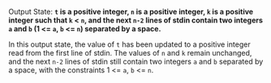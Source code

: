 Output State: **`t` is a positive integer, `n` is a positive integer, `k` is a positive integer such that `k` < `n`, and the next `n-2` lines of stdin contain two integers `a` and `b` (1 <= `a`, `b` <= `n`) separated by a space.**

In this output state, the value of `t` has been updated to a positive integer read from the first line of stdin. The values of `n` and `k` remain unchanged, and the next `n-2` lines of stdin still contain two integers `a` and `b` separated by a space, with the constraints 1 <= `a`, `b` <= `n`.
